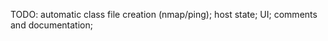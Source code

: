TODO:
    automatic class file creation (nmap/ping);
    host state;
    UI;
    comments and documentation;